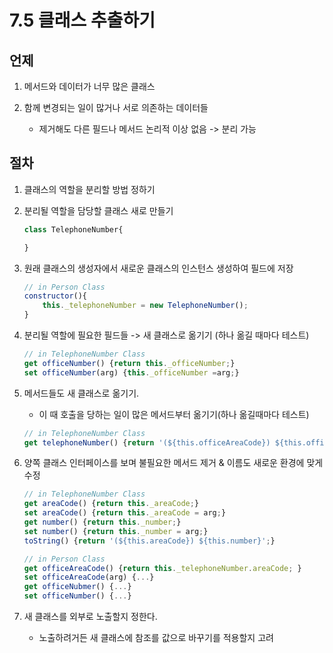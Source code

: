 # 7.5 클래스 추출하기

## 언제

1. 메서드와 데이터가 너무 많은 클래스

2. 함께 변경되는 일이 많거나 서로 의존하는 데이터들

    - 제거해도 다른 필드나 메서드 논리적 이상 없음 -> 분리 가능

## 절차

1. 클래스의 역할을 분리할 방법 정하기

2. 분리될 역할을 담당할 클래스 새로 만들기

    ```javascript
    class TelephoneNumber{

    }
    ```

3. 원래 클래스의 생성자에서 새로운 클래스의 인스턴스 생성하여 필드에 저장

    ```javascript
    // in Person Class
    constructor(){
        this._telephoneNumber = new TelephoneNumber();
    }
    ```

4. 분리될 역할에 필요한 필드들 -> 새 클래스로 옮기기 (하나 옮길 때마다 테스트)

    ```javascript
    // in TelephoneNumber Class
    get officeNumber() {return this._officeNumber;}
    set officeNumber(arg) {this._officeNumber =arg;}
    ```

5. 메서드들도 새 클래스로 옮기기.

    - 이 때 호출을 당하는 일이 많은 메서드부터 옮기기(하나 옮길때마다 테스트)

    ```javascript
    // in TelephoneNumber Class
    get telephoneNumber() {return '(${this.officeAreaCode}) ${this.officeNumber}';}
    ```

6. 양쪽 클래스 인터페이스를 보며 불필요한 메서드 제거 & 이름도 새로운 환경에 맞게 수정

    ```javascript
    // in TelephoneNumber Class
    get areaCode() {return this._areaCode;}
    set areaCode() {return this._areaCode = arg;}
    get number() {return this._number;}
    set number() {return this._number = arg;}
    toString() {return '(${this.areaCode}) ${this.number}';}
    ```

    ```javascript
    // in Person Class
    get officeAreaCode() {return this._telephoneNumber.areaCode; }
    set officeAreaCode(arg) {...}
    get officeNubmer() {...}
    set officeNumber() {...}
    ```

7. 새 클래스를 외부로 노출할지 정한다.

    - 노출하려거든 새 클래스에 참조를 값으로 바꾸기를 적용할지 고려
